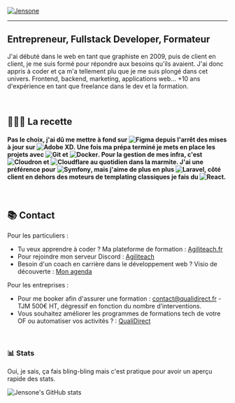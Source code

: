 [![Jensone](https://sosdevtips.b-cdn.net/agiliteach/banner-min.png)](https://agiliteach.fr)

---

## Entrepreneur, Fullstack Developer, Formateur

J'ai débuté dans le web en tant que graphiste en 2009, puis de client en client, je me suis formé pour répondre aux besoins qu'ils avaient. J'ai donc appris à coder et ça m'a tellement plu que je me suis plongé dans cet univers. Frontend, backend, marketing, applications web... +10 ans d'expérience en tant que freelance dans le dev et la formation.

<br>

## 👨🏽‍🍳 La recette

#### Pas le choix, j'ai dû me mettre à fond sur ![Figma](https://img.shields.io/badge/-Figma-101010?style=for-the-badge&logo=figma&logoColor=white) depuis l'arrêt des mises à jour sur ![Adobe XD](https://img.shields.io/badge/-Adobe%20XD-101010?style=for-the-badge&logo=adobe-xd&logoColor=white). Une fois ma prépa terminé je mets en place les projets avec ![Git](https://img.shields.io/badge/-Git-101010?style=for-the-badge&logo=git&logoColor=white) et ![Docker](https://img.shields.io/badge/-Docker-101010?style=for-the-badge&logo=docker&logoColor=white). Pour la gestion de mes infra, c'est ![Cloudron](https://img.shields.io/badge/-Cloudron-101010?style=for-the-badge&logo=json&logoColor=white) et ![Cloudflare](https://img.shields.io/badge/-Cloudflare-101010?style=for-the-badge&logo=cloudflare&logoColor=white) au quotidien dans la marmite. J'ai une préférence pour ![Symfony](https://img.shields.io/badge/-Symfony-101010?style=for-the-badge&logo=Symfony&logoColor=white), mais j'aime de plus en plus ![Laravel](https://img.shields.io/badge/-Laravel-101010?style=for-the-badge&logo=laravel&logoColor=white), côté client en dehors des moteurs de templating classiques je fais du ![React](https://img.shields.io/badge/-React-101010?style=for-the-badge&logo=react&logoColor=white).

<br>

## 📚 Contact

Pour les particuliers :

- Tu veux apprendre à coder ? Ma plateforme de formation : [Agiliteach.fr](https://agiliteach.fr)
- Pour rejoindre mon serveur Discord : [Agiliteach](https://discord.gg/kK8u8TxbJe)
- Besoin d'un coach en carrière dans le développement web ? Visio de découverte : [Mon agenda](https://meet.brevo.com/agiliteach)

Pour les entreprises :

- Pour me booker afin d'assurer une formation : contact@qualidirect.fr - TJM 500€ HT, dégressif en fonction du nombre d’interventions.
- Vous souhaitez améliorer les programmes de formations tech de votre OF ou automatiser vos activités ? : [QualiDirect](https://qualidirect.fr)

<br>

### 📊 Stats

Oui, je sais, ça fais bling-bling mais c'est pratique pour avoir un aperçu rapide des stats.

![Jensone's GitHub stats](https://github-readme-stats-sigma-five.vercel.app/api?username=Jensone&show_icons=true)
